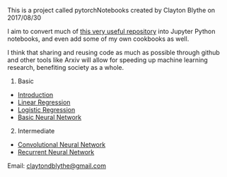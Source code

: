 

This is a project called pytorchNotebooks created by Clayton Blythe on 2017/08/30 

I aim to convert much of [this very useful repository](https://github.com/yunjey/pytorch-tutorial) into Jupyter Python notebooks, and even add some of my own cookbooks as well. 

I think that sharing and reusing code as much as possible through github and other tools like Arxiv will allow for speeding up machine learning research, benefiting society as a whole. 

1. Basic
* [Introduction](https://github.com/claytonblythe/pytorchNotebooks/blob/master/intro.ipynb)
* [Linear Regression](https://github.com/claytonblythe/pytorchNotebooks/blob/master/linear_regression.ipynb)
* [Logistic Regression](https://github.com/claytonblythe/pytorchNotebooks/blob/master/logistic_regression.ipynb)
* [Basic Neural Network](https://github.com/claytonblythe/pytorchNotebooks/blob/master/basic_neural_network.ipynb)

2. Intermediate
* [Convolutional Neural Network](https://github.com/claytonblythe/pytorchNotebooks/blob/master/basic_neural_network.ipynb)
* [Recurrent Neural Network](https://github.com/claytonblythe/pytorchNotebooks/blob/master/recurrent_neural_network.ipynb)

Email: claytondblythe@gmail.com 

